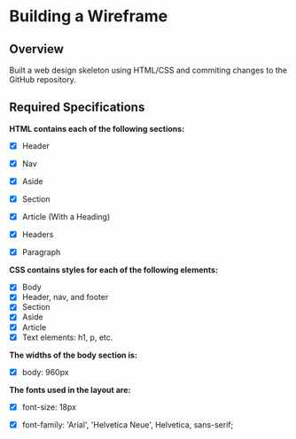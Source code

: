 # Building a Wireframe

## Overview

Built a web design skeleton using HTML/CSS and commiting changes to the GitHub repository.

## Required Specifications

**HTML contains each of the following sections:**

- [x] Header
- [x] Nav
- [x] Aside
- [x] Section
- [x] Article (With a Heading)
- [x] Headers
- [x] Paragraph


**CSS contains styles for each of the following elements:**

- [x] Body
- [x] Header, nav, and footer
- [x] Section
- [x] Aside
- [x] Article
- [x] Text elements: h1, p, etc.

**The widths of the body section is:**

- [x] body: 960px

**The fonts used in the layout are:**

- [x] font-size: 18px
- [x] font-family: 'Arial', 'Helvetica Neue', Helvetica, sans-serif;



